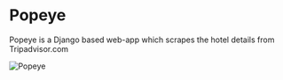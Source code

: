 # Popeye
Popeye is a Django based web-app which scrapes the hotel details from Tripadvisor.com

![Popeye](http://vignette4.wikia.nocookie.net/popeye/images/3/3b/Oh_Popeye.png "Popeye - the scraper man!")
